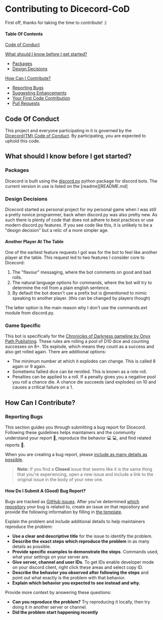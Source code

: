 # Contributing to Dicecord-CoD
First off, thanks for taking the time to contribute! :)

#### Table Of Contents

[Code of Conduct](#code-of-conduct)

[What should I know before I get started?](#what-should-i-know-before-i-get-started)
  * [Packages](#packages)
  * [Design Decisions](#design-decisions)

[How Can I Contribute?](#how-can-i-contribute)
  * [Reporting Bugs](#reporting-bugs)
  * [Suggesting Enhancements](#suggesting-enhancements)
  * [Your First Code Contribution](#your-first-code-contribution)
  * [Pull Requests](#pull-requests)
  
## Code Of Conduct
This project and everyone participating in it is governed by the [Dicecord(TM) Code of Conduct](CODE_OF_CONDUCT.md). By participating, you are expected to uphold this code.
  
## What should I know before I get started?

### Packages
Dicecord is built using the [discord.py](https://github.com/Rapptz/discord.py) python package for discord bots. The current version in use is listed on the [readme][README.md]

### Design Decisions
Dicecord started as personal project for my personal game when I was still a pretty novice programmer, back when discord.py was also pretty new. As such there is plenty of code that does not adhere to best practices or use modern discord.py features. If you see code like this, it is unlikely to be a "design decision" but a relic of a more simpler age.

#### Another Player At The Table
One of the earliest feature requests I got was for the bot to feel like another player at the table. This request led to two features I consider core to Dicecord:   
1. The "flavour" messaging, where the bot comments on good and bad rolls.   
2. The natural language options for commands, where the bot will try to determine the roll from a plain english sentence.   
3. By default the bot doesn't use a prefix but is @mentioned to mimic speaking to another player. (this can be changed by players though)

The latter option is the main reason why I don't use the commands.ext module from discord.py.

### Game Specific
This bot is specifically for the [Chronicles of Darkness gameline by Onyx Path Publishing](http://theonyxpath.com/category/worlds/chroniclesofdarkness/). These rules are rolling a pool of D10 dice and counting successes on 8+. 10s explode, which means they count as a success and also get rolled again. There are additional options:

* The minimum number at which it explodes can change. This is called 8 again or 9 again.   
* Sometiems failied dice can be rerolled. This is known as a rote roll.  
* Penalties can be applied to a roll. If a penalty gives you a negative pool you roll a chance die. A chance die succeeds (and explodes) on 10 and causes a critical failure on a 1.

## How Can I Contribute?

### Reporting Bugs

This section guides you through submitting a bug report for Dicecord. Following these guidelines helps maintainers and the community understand your report :pencil:, reproduce the behavior :computer: :computer:, and find related reports :mag_right:.

When you are creating a bug report, please [include as many details as possible](#how-do-i-submit-a-good-bug-report).

> **Note:** If you find a **Closed** issue that seems like it is the same thing that you're experiencing, open a new issue and include a link to the original issue in the body of your new one.

#### How Do I Submit A (Good) Bug Report?

Bugs are tracked as [GitHub issues](https://guides.github.com/features/issues/). After you've determined [which repository](#atom-and-packages) your bug is related to, create an issue on that repository and provide the following information by filling in [the template](https://github.com/atom/.github/blob/master/.github/ISSUE_TEMPLATE/bug_report.md).

Explain the problem and include additional details to help maintainers reproduce the problem:

* **Use a clear and descriptive title** for the issue to identify the problem.
* **Describe the exact steps which reproduce the problem** in as many details as possible. 
* **Provide specific examples to demonstrate the steps**. Commands used, what your settings on your server are.
* **Give server, channel and user IDs**. To get IDs enable developer mode on your discord client, right click these areas and select copy ID.
* **Describe the behavior you observed after following the steps** and point out what exactly is the problem with that behavior.
* **Explain which behavior you expected to see instead and why.**

Provide more context by answering these questions:

* **Can you reproduce the problem?** Try reproducing it locally, then try doing it in another server or channel.
* **Did the problem start happening recently**
